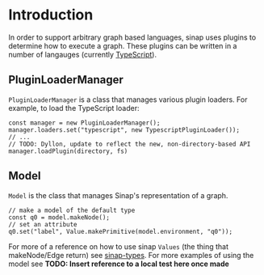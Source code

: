 # Introduction

In order to support arbitrary graph based languages, sinap uses plugins to determine how to execute a graph. These plugins can be written in a number of langauges (currently [TypeScript](https://www.github.com/2graphic/sinap-typescript)).

## PluginLoaderManager

`PluginLoaderManager` is a class that manages various plugin loaders. For example, to load the TypeScript loader: 

```
const manager = new PluginLoaderManager();
manager.loaders.set("typescript", new TypescriptPluginLoader());
// ...
// TODO: Dyllon, update to reflect the new, non-directory-based API
manager.loadPlugin(directory, fs)
```

## Model

`Model` is the class that manages Sinap's representation of a graph. 

```
// make a model of the default type
const q0 = model.makeNode();
// set an attribute
q0.set("label", Value.makePrimitive(model.environment, "q0"));
```

For more of a reference on how to use sinap `Values` (the thing that makeNode/Edge return) see [sinap-types](https://www.github.com/2graphic/sinap-types). For more examples of using the model see **TODO: Insert reference to a local test here once made**
